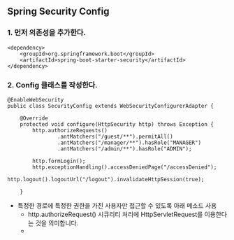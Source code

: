 ## Spring Security Config


### 1. 먼저 의존성을 추가한다. 

```
<dependency>
	<groupId>org.springframework.boot</groupId>
	<artifactId>spring-boot-starter-security</artifactId>
</dependency>

```



### 2. Config 클래스를 작성한다. 
```
@EnableWebSecurity
public class SecurityConfig extends WebSecurityConfigurerAdapter {

    @Override
    protected void configure(HttpSecurity http) throws Exception {
        http.authorizeRequests()
                .antMatchers("/guest/**").permitAll()
                .antMatchers("/manager/**").hasRole("MANAGER")
                .antMatchers("/admin/**").hasRole("ADMIN");

        http.formLogin();
        http.exceptionHandling().accessDeniedPage("/accessDenied");
        http.logout().logoutUrl("/logout").invalidateHttpSession(true);

    }

```

* 특정한 경로에 특정한 권한을 가진 사용자만 접근할 수 있도록 아래 메소드 사용
  * http.authorizeRequest()  시큐리티 처리에 HttpServletRequest를 이용한다는 것을 의미합니다.
  * 

